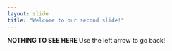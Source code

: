 ```yaml
---
layout: slide
title: "Welcome to our second slide!"
---
```

__NOTHING TO SEE HERE__
Use the left arrow to go back!
